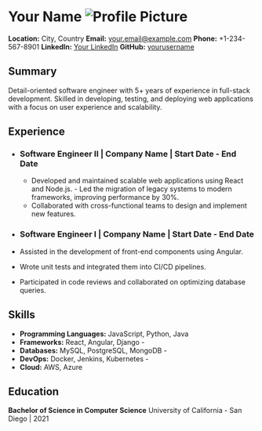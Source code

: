 
# Your Name ![Profile Picture](./profile.jpg) 

**Location:** City, Country 
**Email:** your.email@example.com 
**Phone:** +1-234-567-8901 
**LinkedIn:** [Your LinkedIn](https://www.linkedin.com/in/yourusername/) 
**GitHub:** [yourusername](https://github.com/yourusername) 

## Summary 
Detail-oriented software engineer with 5+ years of experience in full-stack development. Skilled in developing, testing, and deploying web applications with a focus on user experience and scalability. 

## Experience
- ### Software Engineer II | Company Name | Start Date - End Date
  -  Developed and maintained scalable web applications using React and Node.js. - Led the migration of legacy systems to modern frameworks, improving performance by 30%.
  -  Collaborated with cross-functional teams to design and implement new features.
      
- ### Software Engineer I | Company Name | Start Date - End Date
-  Assisted in the development of front-end components using Angular.
- Wrote unit tests and integrated them into CI/CD pipelines.
- Participated in code reviews and collaborated on optimizing database queries.

## Skills 
- **Programming Languages:** JavaScript, Python, Java
- **Frameworks:** React, Angular, Django -
- **Databases:** MySQL, PostgreSQL, MongoDB -
- **DevOps:** Docker, Jenkins, Kubernetes -
- **Cloud:** AWS, Azure
## Education 

**Bachelor of Science in Computer Science** University of California - San Diego | 2021

